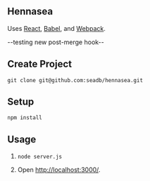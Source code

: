 Hennasea
---

Uses [React](https://facebook.github.io/react/), [Babel](http://babeljs.io/), and [Webpack](http://webpack.github.io/).

--testing new post-merge hook--

Create Project
---
```
git clone git@github.com:seadb/hennasea.git
```


Setup
---

```
npm install
```


Usage
---

1. `node server.js`

2. Open [http://localhost:3000/](http://localhost:3000/).
